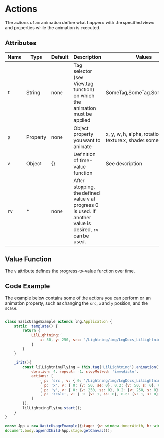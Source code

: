 # Actions

The actions of an animation define what happens with the specified views and properties while the animation is executed.

## Attributes

| Name | Type | Default | Description | Values |
|---|---|---|---|---|
| `t` | String | none | Tag selector (see View.tag function) on which the animation must be applied | SomeTag,SomeTag.SomeSubTag |
| `p` | Property | none | Object property you want to animate | x, y, w, h, alpha, rotation, scale, texture.x, shader.someProp |
| `v` | Object | {} | Definition of time-value function | See description |
| `rv` | * | none | After stopping, the defined value `v` at progress 0 is used. If another value is desired, `rv` can be used. |  |

## Value Function

The `v` attribute defines the progress-to-value function over time.

## Code Example

The example below contains some of the actions you can perform on an animation property, such as changing the `src`, `x` and `y` position, and the `scale`.

```js

class BasicUsageExample extends lng.Application {
    static _template() {
        return {
            LilLightning:{
                x: 50, y: 250, src: '/Lightning/img/LngDocs_LilLightningIdle.png'
            }
        }
    }
        
    _init(){
        const lilLightningFlying = this.tag('LilLightning').animation({
            duration: 4, repeat: -1, stopMethod: 'immediate',
            actions: [
                { p: 'src', v: { 0: '/Lightning/img/LngDocs_LilLightningIdle.png', 0.2:  '/Lightning/img/LngDocs_LilLightningRun.png', 0.6:  '/Lightning/img/LngDocs_LilLightningFlying.png'} },
                { p: 'x', v: { 0: {v: 50, se: 0}, 0.2: {v: 50, s: 0}, 0.6: {v: 250, s: 0}, 1: 700 } },
                { p: 'y', v: { 0: {v: 250, se: 0}, 0.2: {v: 250, s: 0}, 0.6: {v: 250, s: 0}, 1: -150 } },
                { p: 'scale', v: { 0: {v: 1, se: 0}, 0.2: {v: 1, s: 0}, 0.6: {v: 1, s: 0}, 1: 0.2 } }
            ]
        });
        lilLightningFlying.start();
    }
}

const App = new BasicUsageExample({stage: {w: window.innerWidth, h: window.innerHeight, useImageWorker: false}});
document.body.appendChild(App.stage.getCanvas());
```